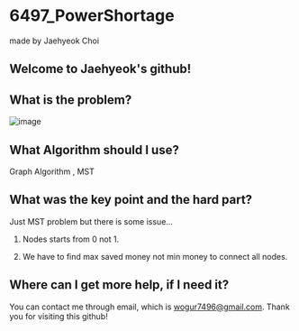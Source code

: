 # 6497_PowerShortage

made by Jaehyeok Choi

## Welcome to Jaehyeok's github!

## What is the problem?

![image](https://github.com/Choi-JaeHyeok-21500749/6497_PowerShortage/blob/main/6497_pro.PNG)

## What Algorithm should I use?

Graph Algorithm , MST

## What was the key point and the hard part?

Just MST problem but there is some issue...

1. Nodes starts from 0 not 1.

2. We have to find max saved money not min money to connect all nodes.

## Where can I get more help, if I need it?

You can contact me through email, which is wogur7496@gmail.com.
Thank you for visiting this github!
